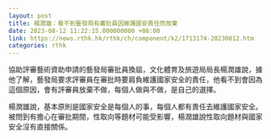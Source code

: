 ```yaml
---
layout: post
title: 楊潤雄：看不到藝發局有審批員因維護國安責任而放棄
date: 2023-08-12 11:22:15.000000000 +08:00
link: https://news.rthk.hk/rthk/ch/component/k2/1713174-20230812.htm
categories: rthk
---
```


協助評審藝術資助申請的藝發局審批員換屆，文化體育及旅遊局局長楊潤雄說，據他了解，藝發局要求評審員在審批時要肩負維護國家安全的責任，他看不到會因為這個原因，會有評審員放棄不做，每個人做與不做，是自己的選擇。

楊潤雄說，基本原則是國家安全是每個人的事，每個人都有責任去維護國家安全。被問到有擔心在審批期間，性取向等題材可能受影響，楊潤雄說性取向題材與國家安全沒有直接關係。
